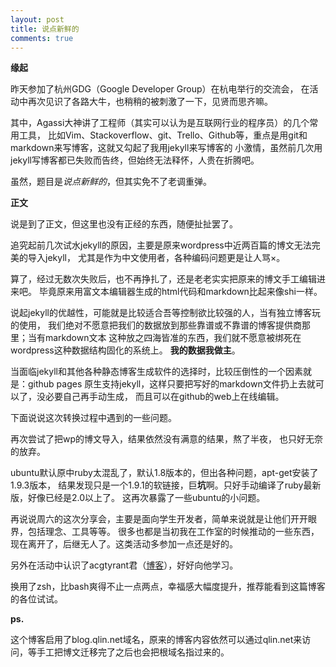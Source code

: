 ```yaml
---
layout: post
title: 说点新鲜的
comments: true
---
```


**缘起**

昨天参加了杭州GDG（Google Developer Group）在杭电举行的交流会，
在活动中再次见识了各路大牛，也稍稍的被刺激了一下，见贤而思齐嘛。

其中，Agassi大神讲了工程师（其实可以认为是互联网行业的程序员）的几个常用工具，
比如Vim、Stackoverflow、git、Trello、Github等，重点是用git和markdown来写博客，这就又勾起了我用jekyll来写博客的
小激情，虽然前几次用jekyll写博客都已失败而告终，但始终无法释怀，人贵在折腾吧。

虽然，题目是*说点新鲜的*，但其实免不了老调重弹。

**正文**

说是到了正文，但这里也没有正经的东西，随便扯扯罢了。

追究起前几次试水jekyll的原因，主要是原来wordpress中近两百篇的博文无法完美的导入jekyll，
尤其是作为中文使用者，各种编码问题更是让人骂×。

算了，经过无数次失败后，也不再挣扎了，还是老老实实把原来的博文手工编辑进来吧。
毕竟原来用富文本编辑器生成的html代码和markdown比起来像shi一样。

说起jekyll的优越性，可能就是比较适合吾等控制欲比较强的人，当有独立博客玩的使用，
我们绝对不愿意把我们的数据放到那些靠谱或不靠谱的博客提供商那里；当有markdown文本
这种放之四海皆准的东西，我们就不愿意被绑死在wordpress这种数据结构固化的系统上。
**我的数据我做主**。

当面临jekyll和其他各种静态博客生成软件的选择时，比较压倒性的一个因素就是：github pages
原生支持jekyll，这样只要把写好的markdown文件扔上去就可以了，没必要自己再手动生成，
而且可以在github的web上在线编辑。

下面说说这次转换过程中遇到的一些问题。

再次尝试了把wp的博文导入，结果依然没有满意的结果，熬了半夜，
也只好无奈的放弃。

ubuntu默认原中ruby太混乱了，默认1.8版本的，但出各种问题，apt-get安装了1.9.3版本，
结果发现只是一个1.9.1的软链接，巨**坑**啊。只好手动编译了ruby最新版，好像已经是2.0以上了。
这再次暴露了一些ubuntu的小问题。

再说说周六的这次分享会，主要是面向学生开发者，简单来说就是让他们开开眼界，包括理念、工具等等。
很多也都是当初我在工作室的时候推动的一些东西，现在离开了，后继无人了。这类活动多参加一点还是好的。

另外在活动中认识了acgtyrant君（[博客](http://acgtyrant.com)），好好向他学习。

换用了zsh，比bash爽得不止一点两点，幸福感大幅度提升，推荐能看到这篇博客的各位试试。

**ps.**

这个博客启用了blog.qlin.net域名，原来的博客内容依然可以通过qlin.net来访问，等手工把博文迁移完了之后也会把根域名指过来的。


